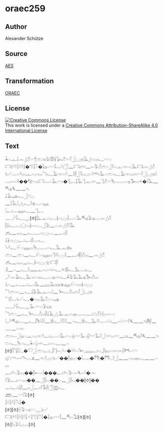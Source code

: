 # oraec259

## Author

Alexander Schütze

## Source

[AES](https://github.com/simondschweitzer/aes)

## Transformation

[ORAEC](https://oraec.github.io/)

## License

<a rel="license" href="http://creativecommons.org/licenses/by-sa/4.0/"><img alt="Creative Commons License" style="border-width:0" src="https://i.creativecommons.org/l/by-sa/4.0/88x31.png" /></a><br />This work is licensed under a <a rel="license" href="http://creativecommons.org/licenses/by-sa/4.0/">Creative Commons Attribution-ShareAlike 4.0 International License</a>

## Text

𓇓𓏏𓊵𓏙𓁹𓊨𓀭𓎟𓊽𓂧𓊖𓅱𓏃𓋀𓅂𓀭𓎟𓍋𓃀𓈋𓊖𓅓𓊨𓏏𓏥𓆑𓎟𓏏<br>
𓉐𓊤𓏐𓏊𓆼𓏐𓏊𓆼�𓅿𓆼𓎤�𓆼𓐍𓏏𓎟𓄤𓂋𓏐𓃂𓈖𓉐𓏤𓏠𓈖𓍿𓅱𓀭𓂧𓃀𓎛𓏏𓊵𓏒𓏏𓊪𓅓𓉐𓏤𓁹𓊨𓀭𓂦𓂋𓏏𓏊𓏥𓊵𓏏𓊪𓏏𓏥𓆓𓆑𓄿𓏒𓏏𓏐𓈖𓎛𓋴𓃀𓎛𓏥𓈎𓏏𓏊𓆞𓅓𓏏𓂧𓆑𓄿𓏒𓏥𓏌𓏤𓎟𓍋𓃀𓈋𓊖𓇋𓂋𓍿𓏏𓏈��𓅟𓏏𓏭𓉐𓂋𓏏𓅓𓂸�𓊹𓉻𓆼𓅓𓊹𓊵𓏒𓈖𓊹𓀭𓎟𓌸𓂋𓂋𓏏𓐍𓅜𓏥𓇬�𓇋𓅓𓈖𓄪𓐍𓆰𓈖𓈖𓏌𓏤<br>
𓍑𓄿𓊛𓆑𓃀𓈞𓊌<br>
𓈖𓌰𓅓𓇋𓂻𓆑𓎛𓁷𓂋𓏏𓈐<br>
𓇋𓂝𓂋𓈐𓆑𓈖𓊹𓉻<br>
𓊃𓌳𓄥𓆑𓇾[⯑]𓅓𓊵𓏏𓊪𓂋𓋀𓏏𓈉𓄤𓂋𓏏𓅓𓄪𓐍𓅱𓐍𓂋𓁹𓊨𓀭<br>
𓋴𓍑𓆑𓂋𓈌𓏏𓏤𓋀𓏏𓏏𓂋𓃀𓅱𓈖𓏏𓁹𓊨𓀭𓇋𓅓<br>
𓃹𓈖𓉿𓈖𓆑𓊃𓏏𓈉𓂋𓈖𓂢𓋴<br>
𓏙𓋀𓏏𓈉𓂝𓂝𓋴𓂋𓆑<br>
𓄋𓆑𓍯𓏏𓈐𓏥𓌸𓂋𓂋𓏏𓆑𓅓𓊵𓊗𓏤𓏤<br>
𓂧𓈖𓂧𓈖𓆑𓍯𓏏𓈐𓏥𓊹𓌨𓈉𓎛𓈖𓂝𓌞𓋴𓀭𓏥𓈖𓁹𓊨𓀭<br>
𓃹𓈖𓉿𓈖𓆑𓋀𓏏𓈉𓇼𓉐𓋴<br>
𓏎𓈖𓏏𓈖𓆑𓎛𓊪𓈘𓊵𓏏𓊪𓏏𓏒𓆑𓇬𓀁𓆑𓅓𓂋𓏤𓆑<br>
𓌳𓁹𓄿𓆑𓅓𓁹𓏏𓏤𓏤𓆑𓂋𓐍𓏛𓆑𓇓𓅱𓅓𓅓𓐍𓅜𓏤𓀭𓏥<br>
𓏙𓏏𓈖𓆑𓂝𓂝𓅓𓈖𓈙𓅓𓊞𓁷𓏤𓈐𓍯𓏏𓏥𓋀𓏏𓈉<br>
𓆓𓂧𓏏𓈖𓆑𓇍𓅱𓅓𓊵𓏏𓊪𓇋𓈖𓅨𓂋𓀭𓏥𓏌𓏤𓍋𓃀𓈋𓊖<br>
𓆓𓋴𓂋𓂦𓆑�𓏏𓏥𓅓𓎝𓏏𓏏𓊛<br>
𓊃𓌳𓄥𓆑𓇾𓅓𓎙𓏏𓅱𓊞<br>
𓆓𓂧𓈖𓆑𓅨𓂋𓀭𓏥𓋴𓍑𓄿𓂻𓅓𓊵𓏏𓊪𓐍𓂋𓂋𓂝𓇳𓀭𓇋𓏶𓊪𓏏𓇯<br>
𓇋𓌳𓄪𓐍𓂋𓈖𓆑𓄤𓌸𓇋𓇋𓌢𓈖𓀀𓆑𓎛𓎿𓇋𓇋𓈖𓏏𓆑𓀀𓆑𓅓𓌨𓂋𓏏𓇳𓏤𓈖𓏏𓇳𓎟𓎛𓆰𓈖𓈖𓏌𓏤𓄟𓋴𓈖𓊃𓈖𓏏𓏒<br>
𓂧𓄑𓃀𓐍𓏏𓊵𓏏𓊪𓏒𓏊𓂝𓊪𓂋𓏏𓅓𓇹𓇼𓎟𓅓𓇻𓎟𓅓𓎛𓃀𓎱𓏥𓎟𓈖𓂓𓏤𓈖𓄪𓐍𓎛𓆰𓈖𓈖𓏌𓏤<br>
𓈞𓏏𓆑𓌸𓏏𓆑𓇓𓏏𓐬𓌡𓂝𓏏𓏏𓊃𓈖𓏏<br>
[⯑]𓏁𓊹𓅷𓈒𓈒�𓎵𓃀𓂧𓂝𓈒𓈒𓋴𓊹𓍿𓈒𓏐𓏏�𓏐𓏐𓏏𓅨𓈒𓈒𓈙𓂝𓏏𓈒𓈒𓋴𓐍𓊪𓏏𓏒𓏒𓋴𓋫𓏏𓎺𓎺<br>
𓅾𓄭𓄗𓄯𓂋𓁷𓈖𓏒𓎛𓈎𓏏𓂦��𓋴𓐍𓊪𓏏�𓇋𓂋𓊪�𓇭�𓇭𓈒𓈒𓎛𓃀𓈖𓈖𓏏𓏥𓐍𓆑𓈖𓈖𓏏𓏥<br>
𓂝𓎼𓏏𓅱𓏥��𓋴𓄡𓏏𓌉���𓂝𓎼𓏏𓅱𓇠𓆰𓏏𓏐�𓏒<br>
𓎛𓅱𓂝𓇹𓏥��𓈖𓃀𓋴𓏥��𓏏𓈖𓃀𓋴𓏥��[⯑]��<br>
𓂝𓂝𓏙𓋴𓈖𓏭𓃀𓂝𓎛𓅣𓋴𓃂𓈗𓆑<br>
𓊏𓊪𓈖𓎡𓇋𓅱[⯑]<br>
𓆼𓏐𓆼𓏊𓆼𓎤𓏤𓆼�<br>
[⯑][⯑]𓏶𓅱𓏏𓊖𓎟𓇾𓂦<br>
𓉐𓊤𓏐𓏊𓆼𓏐𓆼𓏊𓆼𓃿𓆼𓅿𓆼𓎤𓆼�𓆼𓐍𓏏𓎟𓄤𓈖𓄪𓏏𓅐[⯑][⯑]<br>
[⯑]𓎛𓊪𓅱𓇋𓈎𓂋[⯑]<br>
